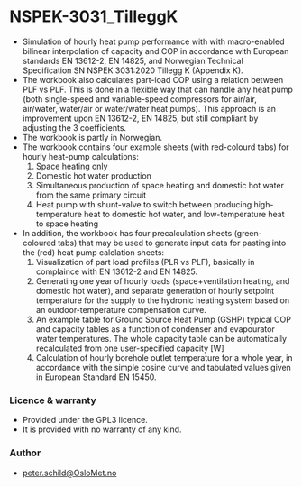 # NSPEK-3031_TilleggK
- Simulation of hourly heat pump performance with with macro-enabled bilinear interpolation of capacity and COP in accordance with European standards EN 13612-2, EN 14825, and Norwegian Technical Specification SN NSPEK 3031:2020 Tillegg K (Appendix K).
- The workbook also calculates part-load COP using a relation between PLF vs PLF. This is done in a flexible way that can handle any heat pump (both single-speed and variable-speed compressors for air/air, air/water, water/air or water/water heat pumps). This approach is an improvement upon EN 13612-2, EN 14825, but still compliant by adjusting the 3 coefficients.
- The workbook is partly in Norwegian.
- The workbook contains four example sheets (with red-colourd tabs) for hourly heat-pump calculations:
  1. Space heating only
  2. Domestic hot water production
  3. Simultaneous production of space heating and domestic hot water from the same primary circuit 
  4. Heat pump with shunt-valve to switch between producing high-temperature heat to domestic hot water, and low-temperature heat to space heating
- In addition, the workbook has four precalculation sheets (green-coloured tabs) that may be used to generate input data for pasting into the (red) heat pump calclation sheets:
  1. Visualization of part load profiles (PLR vs PLF), basically in complaince with EN 13612-2 and EN 14825.
  2. Generating one year of hourly loads (space+ventilation heating, and domestic hot water), and separate generation of hourly setpoint temperature for the supply to the hydronic heating system based on an outdoor-temperature compensation curve.
  3. An example table for Ground Source Heat Pump (GSHP) typical COP and capacity tables as a function of condenser and evapourator water temperatures. The whole capacity table can be automatically recalculated from one user-specified capacity [W]
  4. Calculation of hourly borehole outlet temperature for a whole year, in accordance with the simple cosine curve and tabulated values given in European Standard EN 15450.

### Licence & warranty
- Provided under the GPL3 licence.
- It is provided with no warranty of any kind.

### Author
- peter.schild@OsloMet.no
